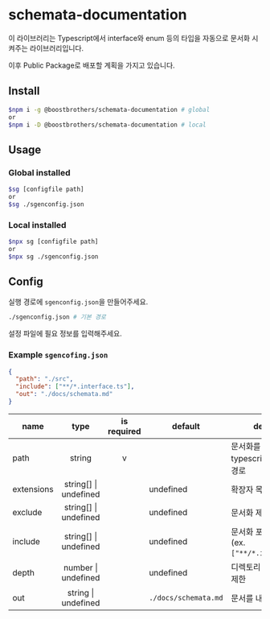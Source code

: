 # schemata-documentation

이 라이브러리는 Typescript에서 interface와 enum 등의 타입을 자동으로 문서화 시켜주는 라이브러리입니다.

이후 Public Package로 배포할 계획을 가지고 있습니다.

## Install

```sh
$npm i -g @boostbrothers/schemata-documentation # global
or
$npm i -D @boostbrothers/schemata-documentation # local
```

## Usage

### Global installed

```sh
$sg [configfile path]
or
$sg ./sgenconfig.json
```

### Local installed

```sh
$npx sg [configfile path]
or
$npx sg ./sgenconfig.json
```


## Config

실행 경로에 `sgenconfig.json`을 만들어주세요.

```sh
./sgenconfig.json # 기본 경로
```

설정 파일에 필요 정보를 입력해주세요.

### Example `sgencofing.json`
```json
{
  "path": "./src",
  "include": ["**/*.interface.ts"],
  "out": "./docs/schemata.md"
}
```

name | type | is required | default | description
--- | :---: | :---: | --- | ---
path | string | v | | 문서화를 진행할 typescript source 상대 경로
extensions | string[] \| undefined | | undefined | 확장자 목록
exclude | string[] \| undefined | | undefined | 문서화 제외 목록
include | string[] \| undefined | | undefined | 문서화 포함 목록<br />(ex. `["**/*.interface.ts"]`)
depth | number \| undefined | | undefined | 디렉토리 구조 탐색 깊이 제한
out | string \| undefined | | `./docs/schemata.md` | 문서를 내보낼 파일 위치
